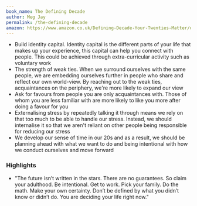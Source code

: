 ```yaml
---
book_name: The Defining Decade
author: Meg Jay
permalink: /the-defining-decade
amazon: https://www.amazon.co.uk/Defining-Decade-Your-Twenties-Matter/dp/1782114920/
---
```


- Build identity capital. Identity capital is the different parts of your life that makes up your experience, this capital can help you connect with people. This could be achieved through extra-curricular activity such as voluntary work
- The strength of weak ties. When we surround ourselves with the same people, we are embedding ourselves further in people who share and reflect our own world-view. By reaching out to the weak ties, acquaintances on the periphery, we're more likely to expand our view
- Ask for favours from people you are only acquaintances with. Those of whom you are less familiar with are more likely to like you more after doing a favour for you
- Externalising stress by repeatedly talking it through means we rely on that too much to be able to handle our stress. Instead, we should internalise it so that we aren't reliant on other people being responsible for reducing our stress
- We develop our sense of time in our 20s and as a result, we should be planning ahead with what we want to do and being intentional with how we conduct ourselves and move forward

### Highlights

- "The future isn’t written in the stars. There are no guarantees. So claim your adulthood. Be intentional. Get to work. Pick your family. Do the math. Make your own certainty. Don’t be defined by what you didn’t know or didn’t do. You are deciding your life right now."